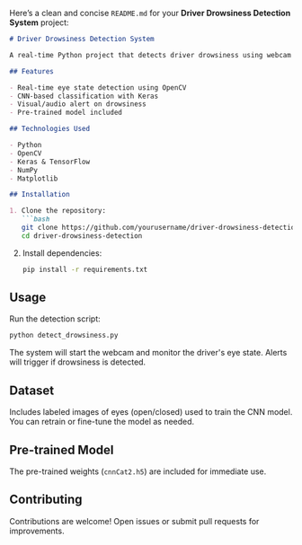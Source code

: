 Here’s a clean and concise `README.md` for your **Driver Drowsiness Detection System** project:

````markdown
# Driver Drowsiness Detection System

A real-time Python project that detects driver drowsiness using webcam feed. The system monitors eye state (open/closed) using a CNN model and triggers alerts to prevent accidents caused by fatigue.

## Features

- Real-time eye state detection using OpenCV
- CNN-based classification with Keras
- Visual/audio alert on drowsiness
- Pre-trained model included

## Technologies Used

- Python
- OpenCV
- Keras & TensorFlow
- NumPy
- Matplotlib

## Installation

1. Clone the repository:
   ```bash
   git clone https://github.com/yourusername/driver-drowsiness-detection.git
   cd driver-drowsiness-detection
````

2. Install dependencies:

   ```bash
   pip install -r requirements.txt
   ```

## Usage

Run the detection script:

```bash
python detect_drowsiness.py
```

The system will start the webcam and monitor the driver's eye state. Alerts will trigger if drowsiness is detected.

## Dataset

Includes labeled images of eyes (open/closed) used to train the CNN model. You can retrain or fine-tune the model as needed.

## Pre-trained Model

The pre-trained weights (`cnnCat2.h5`) are included for immediate use.

## Contributing

Contributions are welcome! Open issues or submit pull requests for improvements.


